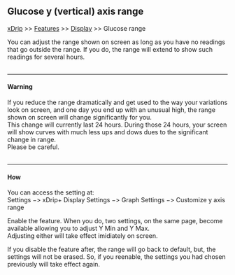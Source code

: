 ## Glucose y (vertical) axis range
[xDrip](../../README.md) >> [Features](../Features_page.md) >> [Display](./Display.md) >> Glucose range  
  
You can adjust the range shown on screen as long as you have no readings that go outside the range.  If you do, the range will extend to show such readings for several hours.  
<br/>  
  
---  
  
#### **Warning**  
If you reduce the range dramatically and get used to the way your variations look on screen, and one day you end up with an unusual high, the range shown on screen will change significantly for you.  
This change will currently last 24 hours.  During those 24 hours, your screen will show curves with much less ups and dows dues to the significant change in range.  
Please be careful.  
<br/>  
  
---  
  
#### **How**  
You can access the setting at:  
Settings &#8722;> xDrip+ Display Settings &#8722;> Graph Settings &#8722;> Customize y axis range  
  
Enable the feature.  When you do, two settings, on the same page, become available allowing you to adjust Y Min and Y Max.  
Adjusting either will take effect imidiately on screen.  
  
If you disable the feature after, the range will go back to default, but, the settings will not be erased.  So, if you reenable, the settings you had chosen previously will take effect again.  
  
  
